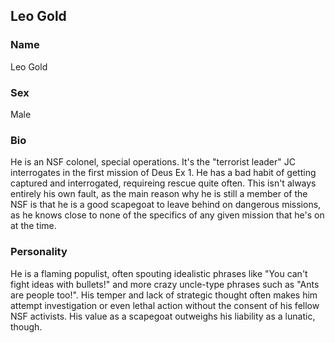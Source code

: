 ## Leo Gold

### Name
Leo Gold

### Sex
Male

### Bio
He is an NSF colonel, special operations. It's the "terrorist leader" JC interrogates in the first mission of Deus Ex 1. He has a bad habit of getting captured and interrogated, requireing rescue quite often. This isn't always entirely his own fault, as the main reason why he is still a member of the NSF is that he is a good scapegoat to leave behind on dangerous missions, as he knows close to none of the specifics of any given mission that he's on at the time.

### Personality
He is a flaming populist, often spouting idealistic phrases like "You can't fight ideas with bullets!" and more crazy uncle-type phrases such as "Ants are people too!". His temper and lack of strategic thought often makes him attempt investigation or even lethal action without the consent of his fellow NSF activists. His value as a scapegoat outweighs his liability as a lunatic, though.
